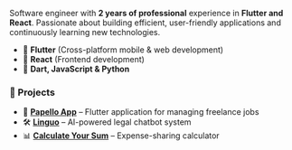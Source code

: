 Software engineer with **2 years of professional** experience in **Flutter and React**. Passionate about building efficient, user-friendly applications and continuously learning new technologies.

- 🔹 **Flutter** (Cross-platform mobile & web development)
- 🔹 **React** (Frontend development)
- 🔹 **Dart, JavaScript & Python**

### 🚀 Projects
- 📱 **[Papello App](https://github.com/FullRemoteFactory/iatu-frontend)** – Flutter application for managing freelance jobs
- 🛠️ **[Linguo](https://github.com/ISSAAM11/LinguoApp)** – AI-powered legal chatbot system
- 📊 **[Calculate Your Sum](https://github.com/ISSAAM11/SumCalculatorApp)** – Expense-sharing calculator


